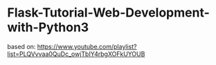 # Flask-Tutorial-Web-Development-with-Python3
based on: https://www.youtube.com/playlist?list=PLQVvvaa0QuDc_owjTbIY4rbgXOFkUYOUB

